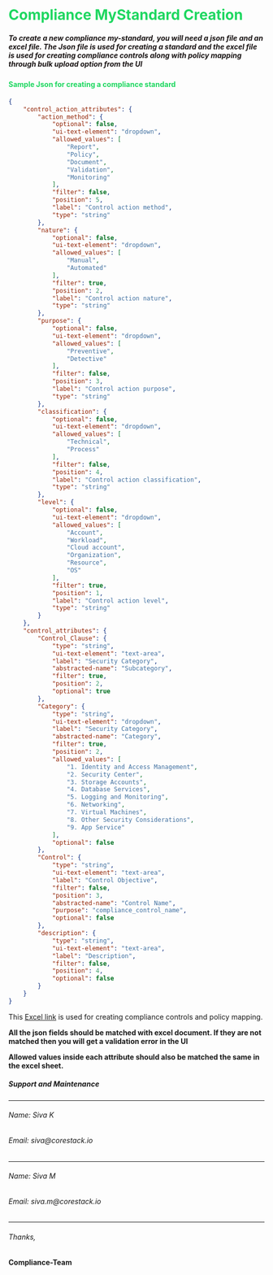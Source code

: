<h1 style="color:rgb(30 215 96)">Compliance MyStandard Creation</h1>



<h5 style="color:rgb(25 20 20);">To create a new compliance my-standard, you will need a json file and an excel file. The Json file is used for creating a standard and the excel file is used for creating compliance controls along with policy mapping through bulk upload option from the UI</h5>



<h4 style="color:rgb(30 215 96)">Sample Json for creating a compliance standard</h4>

```json
{
    "control_action_attributes": {
        "action_method": {
            "optional": false,
            "ui-text-element": "dropdown",
            "allowed_values": [
                "Report",
                "Policy",
                "Document",
                "Validation",
                "Monitoring"
            ],
            "filter": false,
            "position": 5,
            "label": "Control action method",
            "type": "string"
        },
        "nature": {
            "optional": false,
            "ui-text-element": "dropdown",
            "allowed_values": [
                "Manual",
                "Automated"
            ],
            "filter": true,
            "position": 2,
            "label": "Control action nature",
            "type": "string"
        },
        "purpose": {
            "optional": false,
            "ui-text-element": "dropdown",
            "allowed_values": [
                "Preventive",
                "Detective"
            ],
            "filter": false,
            "position": 3,
            "label": "Control action purpose",
            "type": "string"
        },
        "classification": {
            "optional": false,
            "ui-text-element": "dropdown",
            "allowed_values": [
                "Technical",
                "Process"
            ],
            "filter": false,
            "position": 4,
            "label": "Control action classification",
            "type": "string"
        },
        "level": {
            "optional": false,
            "ui-text-element": "dropdown",
            "allowed_values": [
                "Account",
                "Workload",
                "Cloud account",
                "Organization",
                "Resource",
                "OS"
            ],
            "filter": true,
            "position": 1,
            "label": "Control action level",
            "type": "string"
        }
    },
    "control_attributes": {
        "Control_Clause": {
            "type": "string",
            "ui-text-element": "text-area",
            "label": "Security Category",
            "abstracted-name": "Subcategory",
            "filter": true,
            "position": 2,
            "optional": true
        },
        "Category": {
            "type": "string",
            "ui-text-element": "dropdown",
            "label": "Security Category",
            "abstracted-name": "Category",
            "filter": true,
            "position": 2,
            "allowed_values": [
                "1. Identity and Access Management",
                "2. Security Center",
                "3. Storage Accounts",
                "4. Database Services",
                "5. Logging and Monitoring",
                "6. Networking",
                "7. Virtual Machines",
                "8. Other Security Considerations",
                "9. App Service"
            ],
            "optional": false
        },
        "Control": {
            "type": "string",
            "ui-text-element": "text-area",
            "label": "Control Objective",
            "filter": false,
            "position": 3,
            "abstracted-name": "Control Name",
            "purpose": "compliance_control_name",
            "optional": false
        },
        "description": {
            "type": "string",
            "ui-text-element": "text-area",
            "label": "Description",
            "filter": false,
            "position": 4,
            "optional": false
        }
    }
}
```

This <a href="https://onedrive.live.com/edit.aspx?action=editnew&resid=88EBB5A04CE01D0!108&ithint=file%2cxlsx&action=editnew&wdNewAndOpenCt=1634739785662&wdPreviousSession=44602f5f-844f-4eae-b1d3-bd51506a69e8&wdOrigin=OFFICECOM-WEB.START.NEW">Excel link</a> is used for creating compliance controls and policy mapping.

<b>All the json fields should be matched with excel document. If they are not matched then you will get a validation error in the UI</b>

<b>Allowed values inside each attribute should also be matched the same in the excel sheet.</b> 



<h5>Support and Maintenance</h5>

---

<h6>Name: Siva K</h6>

<h6>Email: siva@corestack.io</h6>

----

<h6>Name: Siva M</h6>

<h6>Email: siva.m@corestack.io</h6>

---

<h6>Thanks,</h6>

<b>Compliance-Team</b>

